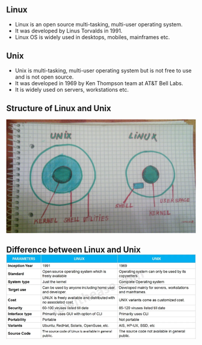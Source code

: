 ## Linux

-   Linux is an open source multi-tasking, multi-user operating system.
-   It was developed by Linus Torvalds in 1991.
-   Linux OS is widely used in desktops, mobiles, mainframes etc.

## Unix

-   Unix is multi-tasking, multi-user operating system but is not free to use and is not open source.
-   It was developed in 1969 by Ken Thompson team at AT&T Bell Labs.
-   It is widely used on servers, workstations etc.

## Structure of Linux and Unix

![What are the very fundamental differences in architecture between Unix and Linux? - Unix & Linux Stack Exchange](media/aca95560bb5a684748611173a173e1df.jpeg)

## Difference between Linux and Unix![](media/fcc4c637814d6d48fd430f8a83b07541.png)
